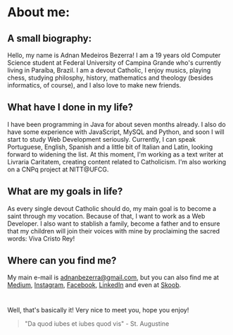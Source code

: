 # About me:
## A small biography:
Hello, my name is Adnan Medeiros Bezerra! I am a 19 years old Computer Science student at Federal University of Campina
Grande who's currently living in Paraíba, Brazil. I am a devout Catholic, I enjoy musics, playing chess, studying 
philosphy, history, mathematics and theology (besides informatics, of course), and I also love to make new friends. 

## What have I done in my life?
I have been programming in Java for about seven months already. I also do have some experience with JavaScript, MySQL and Python,
and soon I will start to study Web Development seriously. Currently, I can speak Portuguese, English, Spanish and a little bit
of Italian and Latin, looking forward to widening the list. At this moment, I'm working as a text writer at Livraria Caritatem,
creating content related to Catholicism. I'm also working on a CNPq project at NITT@UFCG.

## What are my goals in life?
As every single devout Catholic should do, my main goal is to become a saint through my vocation. Because of that, I want 
to work as a Web Developer. I also want to stablish a family, become a father and to ensure that my children will join their
voices with mine by proclaiming the sacred words: Viva Cristo Rey!

## Where can you find me?
My main e-mail is adnanbezerra@gmail.com, but you can also find me at [Medium](https://adnanbezerra.medium.com/), [Instagram](https://www.instagram.com/adnanbezerra/),
[Facebook](https://www.facebook.com/adnan.medeiros/), [LinkedIn](https://www.linkedin.com/in/adnan-bezerra-374134220/) and even at [Skoob](https://www.skoob.com.br/usuario/8083065).

#

Well, that's basically it! Very nice to meet you, hope you enjoy!
> "Da quod iubes et iubes quod vis" - St. Augustine

<!---
adnanbezerra/adnanbezerra is a ✨ special ✨ repository because its `README.md` (this file) appears on your GitHub profile.
You can click the Preview link to take a look at your changes.
--->
